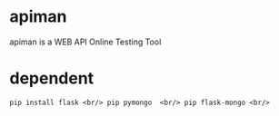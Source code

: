 # apiman
apiman is a WEB API Online Testing Tool

# dependent
`
pip install flask <br/>
pip pymongo  <br/>
pip flask-mongo <br/>
`




